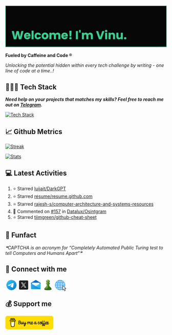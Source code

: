 [![banner](assets/banner.png)](https://vinuxd.github.io)

**Fueled by Caffeine and Code ®**

_Unlocking the potential hidden within every tech challenge by writing - one line of code at a time..!_

## 👨🏻‍💻 Tech Stack

**_Need help on your projects that matches my skills? Feel free to reach me out on [Telegram](https://t.me/VinuXD)._**

[![Tech Stack](https://skillicons.dev/icons?i=arduino,autocad,aws,bash,c,devto,firebase,git,github,githubactions,heroku,html,java,linux,md,mongodb,netlify,obsidian,powershell,py,raspberrypi,redhat,redis,regex,spring,supabase,vercel,vscode&theme=dark&perline=8)](https://github.com/VinuXD?tab=repositories)

## 📈 Github Metrics

[![Streak](http://github-readme-streak-stats.herokuapp.com?user=vinuxd&theme=chartreuse-dark&hide_border=false&date_format=j%20M%5B%20Y%5D)](https://vinuxd.github.io)

[![Stats](https://github-readme-stats.vercel.app/api?username=vinuxd&hide=issues&show_icons=true&theme=chartreuse-dark&include_all_commits=true&count_private=true)](https://vinuxd.github.io)

## 💻 Latest Activities

<!--RECENT_ACTIVITY:start-->
1. ⭐ Starred [luijait/DarkGPT](https://github.com/luijait/DarkGPT)<br>
2. ⭐ Starred [resume/resume.github.com](https://github.com/resume/resume.github.com)<br>
3. ⭐ Starred [rajesh-s/computer-architecture-and-systems-resources](https://github.com/rajesh-s/computer-architecture-and-systems-resources)<br>
4. 💬 Commented on [#157](https://github.com/Datalux/Osintgram/issues/157#issuecomment-2046932888) in [Datalux/Osintgram](https://github.com/Datalux/Osintgram)<br>
5. ⭐ Starred [tiimgreen/github-cheat-sheet](https://github.com/tiimgreen/github-cheat-sheet)<br>
<!--RECENT_ACTIVITY:end-->

## 🎨 Funfact

<!--STARTS_HERE_QUOTE_README-->
<i>❝CAPTCHA is an acronym for “Completely Automated Public Turing test to tell Computers and Humans Apart”❞</i>
<!--ENDS_HERE_QUOTE_README-->

## 🔗 Connect with me

<!-- Icons downloaded from https://icons8.com> -->

<a href="https://t.me/VinuXD" class="padded"><img align="left" alt="Telegram" width="38px" src="assets/telegram.png" /></a>

<a href="https://twitter.com/Vinuxde" class="padded"><img align="left" alt="X" width="38px" src="assets/x.png" /></a>

<a href="mailto:vinuvarsath.s@proton.me" class="padded"><img align="left" alt="Mail" width="38px" src="assets/mail.png" /></a>

<a href="https://www.chess.com/member/vinuxde" class="padded"><img align="left" alt="Chess.com" width="38px" src="assets/chess.png" /></a>

<a href="https://vinuxd.github.io" class="padded"><img align="left" alt="Web" width="38px" src="assets/web.png"></a>

</br>
</br>

## 💰 Support me

<a href="https://www.buymeacoffee.com/vinuvarsath" class="padded"><img align="left" alt="Buy me a Coffee" width="150px" src="assets/bmc.png"></a>

<!--

## Spotify Playing

[![Spotify](https://spotifyxd.vercel.app/api/spotify?background_color=000000&border_color=00ff7f)](https://open.spotify.com/user/31a2knpxmuez2uo44wigmbqxjapy?si=ORyXsvpDQy6DNbodyG10lA)

-->
